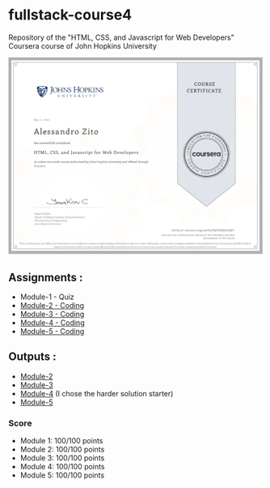 # fullstack-course4

Repository of the "HTML, CSS, and Javascript for Web Developers" Coursera course of John Hopkins University

![Course Completion certificate](https://github.com/alessandrozito98/fullstack-course4/blob/main/Certificate.png)

## Assignments :

- Module-1 - Quiz
- [Module-2 - Coding](https://alessandrozito98.github.io/fullstack-course4/assignments/assignment2/Assignment-2.md)
- [Module-3 - Coding](https://alessandrozito98.github.io/fullstack-course4/assignments/assignment3/Assignment-3.md)
- [Module-4 - Coding](https://alessandrozito98.github.io/fullstack-course4/assignments/assignment4/Assignment-4.md)
- [Module-5 - Coding](https://alessandrozito98.github.io/fullstack-course4/assignments/assignment5/Assignment-5.md)

## Outputs :

- [Module-2](https://alessandrozito98.github.io/fullstack-course4/solutions/module2-solution/index.html)
- [Module-3](https://alessandrozito98.github.io/fullstack-course4/solutions/module3-solution/index.html)
- [Module-4](https://alessandrozito98.github.io/fullstack-course4/solutions/module4-solution/index.html) (I chose the harder solution starter)
- [Module-5](https://alessandrozito98.github.io/fullstack-course4/solutions/module5-solution/index.html)

### Score

- Module 1: 100/100 points
- Module 2: 100/100 points
- Module 3: 100/100 points
- Module 4: 100/100 points
- Module 5: 100/100 points

